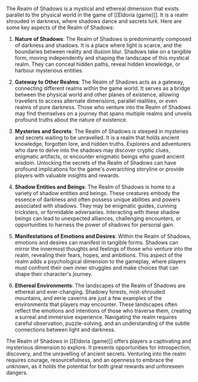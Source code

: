 The Realm of Shadows is a mystical and ethereal dimension that exists parallel to the physical world in the game of [[Eldoria (game)]]. It is a realm shrouded in darkness, where shadows dance and secrets lurk. Here are some key aspects of the Realm of Shadows:

1. **Nature of Shadows**: The Realm of Shadows is predominantly composed of darkness and shadows. It is a place where light is scarce, and the boundaries between reality and illusion blur. Shadows take on a tangible form, moving independently and shaping the landscape of this mystical realm. They can conceal hidden paths, reveal hidden knowledge, or harbour mysterious entities.

2. **Gateway to Other Realms**: The Realm of Shadows acts as a gateway, connecting different realms within the game world. It serves as a bridge between the physical world and other planes of existence, allowing travellers to access alternate dimensions, parallel realities, or even realms of pure darkness. Those who venture into the Realm of Shadows may find themselves on a journey that spans multiple realms and unveils profound truths about the nature of existence.

3. **Mysteries and Secrets**: The Realm of Shadows is steeped in mysteries and secrets waiting to be unravelled. It is a realm that holds ancient knowledge, forgotten lore, and hidden truths. Explorers and adventurers who dare to delve into the shadows may discover cryptic clues, enigmatic artifacts, or encounter enigmatic beings who guard ancient wisdom. Unlocking the secrets of the Realm of Shadows can have profound implications for the game's overarching storyline or provide players with valuable insights and rewards.

4. **Shadow Entities and Beings**: The Realm of Shadows is home to a variety of shadow entities and beings. These creatures embody the essence of darkness and often possess unique abilities and powers associated with shadows. They may be enigmatic guides, cunning tricksters, or formidable adversaries. Interacting with these shadow beings can lead to unexpected alliances, challenging encounters, or opportunities to harness the power of shadows for personal gain.

5. **Manifestations of Emotions and Desires**: Within the Realm of Shadows, emotions and desires can manifest in tangible forms. Shadows can mirror the innermost thoughts and feelings of those who venture into the realm, revealing their fears, hopes, and ambitions. This aspect of the realm adds a psychological dimension to the gameplay, where players must confront their own inner struggles and make choices that can shape their character's journey.

6. **Ethereal Environments**: The landscapes of the Realm of Shadows are ethereal and ever-changing. Shadowy forests, mist-shrouded mountains, and eerie caverns are just a few examples of the environments that players may encounter. These landscapes often reflect the emotions and intentions of those who traverse them, creating a surreal and immersive experience. Navigating the realm requires careful observation, puzzle-solving, and an understanding of the subtle connections between light and darkness.

The Realm of Shadows in [[Eldoria (game)]] offers players a captivating and mysterious dimension to explore. It presents opportunities for introspection, discovery, and the unravelling of ancient secrets. Venturing into the realm requires courage, resourcefulness, and an openness to embrace the unknown, as it holds the potential for both great rewards and unforeseen dangers.